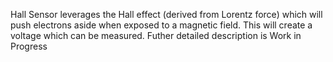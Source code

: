 Hall Sensor leverages the Hall effect (derived from Lorentz force) which will push electrons aside when exposed to a magnetic field. This will create a voltage which can be measured.
Futher detailed description is Work in Progress